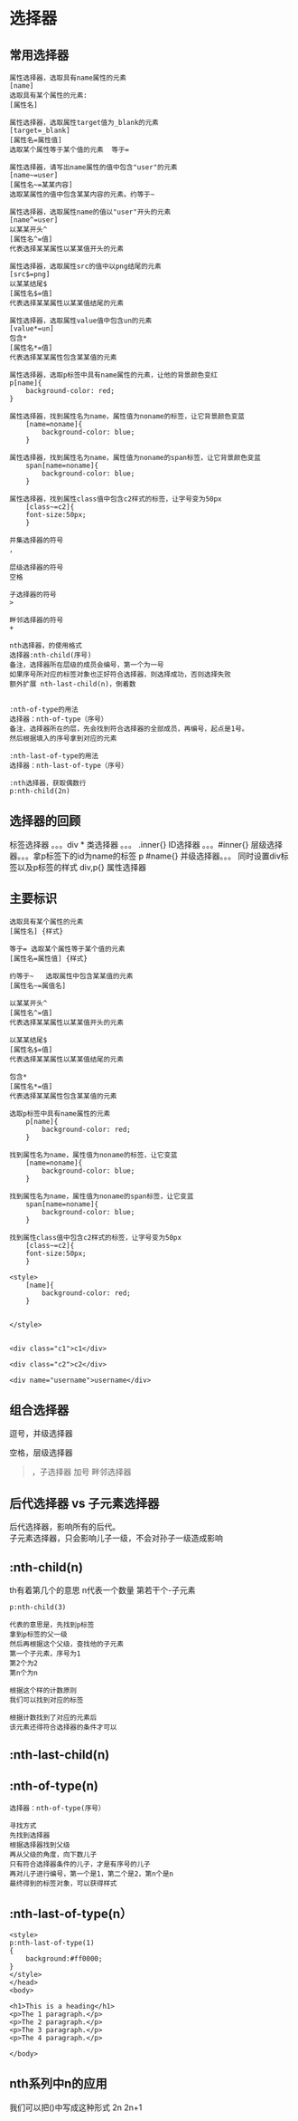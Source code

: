 # 选择器

## 常用选择器
```
属性选择器，选取具有name属性的元素
[name]
选取具有某个属性的元素:
[属性名] 

属性选择器，选取属性target值为_blank的元素
[target=_blank]
[属性名=属性值] 
选取某个属性等于某个值的元素	等于= 

属性选择器，请写出name属性的值中包含"user"的元素
[name~=user]
[属性名~=某某内容]
选取某属性的值中包含某某内容的元素。约等于~   

属性选择器，选取属性name的值以"user"开头的元素
[name^=user]
以某某开头^ 
[属性名^=值]
代表选择某某属性以某某值开头的元素

属性选择器，选取属性src的值中以png结尾的元素
[src$=png]
以某某结尾$
[属性名$=值]
代表选择某某属性以某某值结尾的元素

属性选择器，选取属性value值中包含un的元素
[value*=un]
包含*
[属性名*=值]
代表选择某某属性包含某某值的元素

属性选择器，选取p标签中具有name属性的元素，让他的背景颜色变红
p[name]{
    background-color: red;
}

属性选择器，找到属性名为name，属性值为noname的标签，让它背景颜色变蓝
    [name=noname]{
        background-color: blue;
    }

属性选择器，找到属性名为name，属性值为noname的span标签，让它背景颜色变蓝
    span[name=noname]{
        background-color: blue;
    }

属性选择器，找到属性class值中包含c2样式的标签，让字号变为50px
    [class~=c2]{
    font-size:50px;
    }

并集选择器的符号
，

层级选择器的符号
空格

子选择器的符号
>

畔邻选择器的符号
+

nth选择器，的使用格式
选择器:nth-child(序号)
备注，选择器所在层级的成员会编号，第一个为一号
如果序号所对应的标签对象也正好符合选择器，则选择成功，否则选择失败
额外扩展 nth-last-child(n)，倒着数


:nth-of-type的用法
选择器：nth-of-type（序号）
备注，选择器所在的层，先会找到符合选择器的全部成员，再编号，起点是1号。
然后根据填入的序号拿到对应的元素

:nth-last-of-type的用法
选择器：nth-last-of-type（序号）

:nth选择器，获取偶数行
p:nth-child(2n)
```

## 选择器的回顾
标签选择器 。。。div *
类选择器 。。。 .inner{}
ID选择器 。。。#inner{}
层级选择器。。。拿p标签下的id为name的标签 p #name{}
并级选择器。。。 同时设置div标签以及p标签的样式 div,p{}
属性选择器

## 主要标识
```
选取具有某个属性的元素
[属性名] {样式} 

等于= 选取某个属性等于某个值的元素
[属性名=属性值] {样式}

约等于~   选取属性中包含某某值的元素
[属性名~=属值名]

以某某开头^ 
[属性名^=值]
代表选择某某属性以某某值开头的元素

以某某结尾$
[属性名$=值]
代表选择某某属性以某某值结尾的元素

包含*
[属性名*=值]
代表选择某某属性包含某某值的元素

选取p标签中具有name属性的元素
    p[name]{
        background-color: red;
    }

找到属性名为name，属性值为noname的标签，让它变蓝
    [name=noname]{
        background-color: blue;
    }

找到属性名为name，属性值为noname的span标签，让它变蓝
    span[name=noname]{
        background-color: blue;
    }

找到属性class值中包含c2样式的标签，让字号变为50px
    [class~=c2]{
    font-size:50px;
    }
```

```
<style>
    [name]{
        background-color: red;
    }

    
</style>


<div class="c1">c1</div>

<div class="c2">c2</div>

<div name="username">username</div>
```

## 组合选择器

逗号，并级选择器

空格，层级选择器

> ，子选择器
加号  畔邻选择器


## 后代选择器 vs 子元素选择器
后代选择器，影响所有的后代。   
子元素选择器，只会影响儿子一级，不会对孙子一级造成影响

## :nth-child(n)
th有着第几个的意思
n代表一个数量
第若干个-子元素

```
p:nth-child(3)

代表的意思是，先找到p标签
拿到p标签的父一级
然后再根据这个父级，查找他的子元素
第一个子元素，序号为1
第2个为2
第n个为n

根据这个样的计数原则
我们可以找到对应的标签

根据计数找到了对应的元素后
该元素还得符合选择器的条件才可以
```

## :nth-last-child(n)


## :nth-of-type(n)
```
选择器：nth-of-type(序号）

寻找方式
先找到选择器
根据选择器找到父级
再从父级的角度，向下数儿子
只有符合选择器条件的儿子，才是有序号的儿子
再对儿子进行编号，第一个是1，第二个是2，第n个是n
最终得到的标签对象，可以获得样式
```

## :nth-last-of-type(n）
```
<style>
p:nth-last-of-type(1)
{
	background:#ff0000;
}
</style>
</head>
<body>

<h1>This is a heading</h1>
<p>The 1 paragraph.</p>
<p>The 2 paragraph.</p>
<p>The 3 paragraph.</p>
<p>The 4 paragraph.</p>

</body>
```
## nth系列中n的应用
我们可以把()中写成这种形式
2n
2n+1
















